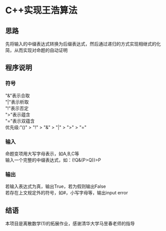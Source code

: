 # C++实现王浩算法
## 思路
先将输入的中缀表达式转换为后缀表达式，然后通过递归的方式实现相继式的化简，从而实现对命题的自动证明
## 程序说明
### 符号
"&"表示合取  
"|"表示析取  
"!"表示否定  
">"表示蕴含  
"="表示双蕴含  
优先级:"()" > "!" > "&" > "|" > ">" > "="
### 输入
命题变项用大写字母表示，如A,B,C等  
输入一个完整的中缀表达式，如：(!Q&(P>Q))>P
### 输出
若输入表达式为真，输出True，若为假则输出False  
若存在上文规定外的符号，如#，小写字母等，输出input error
## 结语
本项目是离散数学(1)的拓展作业，感谢清华大学马昱春老师的指导
